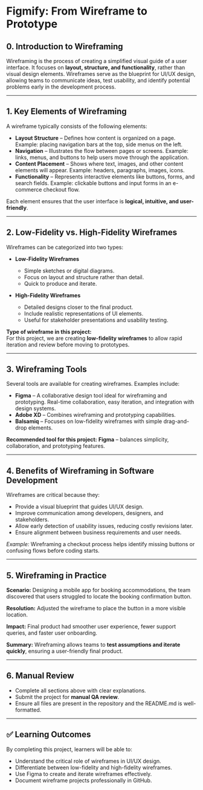 # Figmify: From Wireframe to Prototype

## 0. Introduction to Wireframing
Wireframing is the process of creating a simplified visual guide of a user interface. It focuses on **layout, structure, and functionality**, rather than visual design elements. Wireframes serve as the blueprint for UI/UX design, allowing teams to communicate ideas, test usability, and identify potential problems early in the development process.

---

## 1. Key Elements of Wireframing
A wireframe typically consists of the following elements:

- **Layout Structure** – Defines how content is organized on a page. Example: placing navigation bars at the top, side menus on the left.
- **Navigation** – Illustrates the flow between pages or screens. Example: links, menus, and buttons to help users move through the application.
- **Content Placement** – Shows where text, images, and other content elements will appear. Example: headers, paragraphs, images, icons.
- **Functionality** – Represents interactive elements like buttons, forms, and search fields. Example: clickable buttons and input forms in an e-commerce checkout flow.

Each element ensures that the user interface is **logical, intuitive, and user-friendly**.

---

## 2. Low-Fidelity vs. High-Fidelity Wireframes
Wireframes can be categorized into two types:

- **Low-Fidelity Wireframes**
  - Simple sketches or digital diagrams.
  - Focus on layout and structure rather than detail.
  - Quick to produce and iterate.

- **High-Fidelity Wireframes**
  - Detailed designs closer to the final product.
  - Include realistic representations of UI elements.
  - Useful for stakeholder presentations and usability testing.

**Type of wireframe in this project:**  
For this project, we are creating **low-fidelity wireframes** to allow rapid iteration and review before moving to prototypes.

---

## 3. Wireframing Tools
Several tools are available for creating wireframes. Examples include:

- **Figma** – A collaborative design tool ideal for wireframing and prototyping. Real-time collaboration, easy iteration, and integration with design systems.
- **Adobe XD** – Combines wireframing and prototyping capabilities.
- **Balsamiq** – Focuses on low-fidelity wireframes with simple drag-and-drop elements.

**Recommended tool for this project:** **Figma** – balances simplicity, collaboration, and prototyping features.

---

## 4. Benefits of Wireframing in Software Development
Wireframes are critical because they:

- Provide a visual blueprint that guides UI/UX design.
- Improve communication among developers, designers, and stakeholders.
- Allow early detection of usability issues, reducing costly revisions later.
- Ensure alignment between business requirements and user needs.

*Example:* Wireframing a checkout process helps identify missing buttons or confusing flows before coding starts.

---

## 5. Wireframing in Practice
**Scenario:** Designing a mobile app for booking accommodations, the team discovered that users struggled to locate the booking confirmation button.

**Resolution:** Adjusted the wireframe to place the button in a more visible location.

**Impact:** Final product had smoother user experience, fewer support queries, and faster user onboarding.

**Summary:** Wireframing allows teams to **test assumptions and iterate quickly**, ensuring a user-friendly final product.

---

## 6. Manual Review
- Complete all sections above with clear explanations.
- Submit the project for **manual QA review**.
- Ensure all files are present in the repository and the README.md is well-formatted.

---

## ✅ Learning Outcomes
By completing this project, learners will be able to:

- Understand the critical role of wireframes in UI/UX design.
- Differentiate between low-fidelity and high-fidelity wireframes.
- Use Figma to create and iterate wireframes effectively.
- Document wireframe projects professionally in GitHub.
